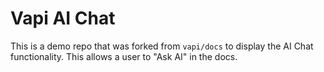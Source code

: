 # Vapi AI Chat

This is a demo repo that was forked from `vapi/docs` to display the AI Chat functionality. This allows a user to "Ask AI" in the docs.
